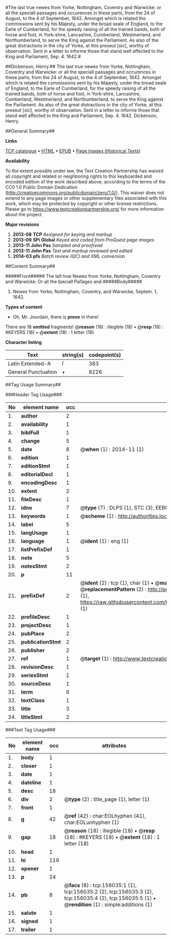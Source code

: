 #The last true newes from Yorke, Nottingham, Coventry and Warwicke: or all the speciall passages and occurences in these parts, from the 24 of August, to the 4 of September, 1642. Amongst which is related the commissions sent by his Majesty, under the broad seale of England, to the Earle of Cumberland, for the speedy raising of all the trained bands, both of horse and foot, in York-shire, Lancashire, Cumberland, Westmerland, and Northumberland, to serve the King against the Parliament. As also of the great distractions in the city of Yorke, at this preseut [sic], worthy of observation. Sent in a letter to informe those that stand well affected to the King and Parliament, Sep. 4. 1642.#

##Dickenson, Henry.##
The last true newes from Yorke, Nottingham, Coventry and Warwicke: or all the speciall passages and occurences in these parts, from the 24 of August, to the 4 of September, 1642. Amongst which is related the commissions sent by his Majesty, under the broad seale of England, to the Earle of Cumberland, for the speedy raising of all the trained bands, both of horse and foot, in York-shire, Lancashire, Cumberland, Westmerland, and Northumberland, to serve the King against the Parliament. As also of the great distractions in the city of Yorke, at this preseut [sic], worthy of observation. Sent in a letter to informe those that stand well affected to the King and Parliament, Sep. 4. 1642.
Dickenson, Henry.

##General Summary##

**Links**

[TCP catalogue](http://www.ota.ox.ac.uk/tcp/)  • 
[HTML](http://tei.it.ox.ac.uk/tcp/Texts-HTML/free/A81/A81450.html)  • 
[EPUB](http://tei.it.ox.ac.uk/tcp/Texts-EPUB/free/A81/A81450.epub) • 
[Page images (Historical Texts)](https://historicaltexts.jisc.ac.uk/eebo-99872927e)

**Availability**

To the extent possible under law, the Text Creation Partnership has waived all copyright and related or neighboring rights to this keyboarded and encoded edition of the work described above, according to the terms of the CC0 1.0 Public Domain Dedication (http://creativecommons.org/publicdomain/zero/1.0/). This waiver does not extend to any page images or other supplementary files associated with this work, which may be protected by copyright or other license restrictions. Please go to https://www.textcreationpartnership.org/ for more information about the project.

**Major revisions**

1. __2013-08__ __TCP__ *Assigned for keying and markup*
1. __2013-09__ __SPi Global__ *Keyed and coded from ProQuest page images*
1. __2013-11__ __John Pas__ *Sampled and proofread*
1. __2013-11__ __John Pas__ *Text and markup reviewed and edited*
1. __2014-03__ __pfs__ *Batch review (QC) and XML conversion*

##Content Summary##

#####Front#####
The laſt true Newes from Yorke, Nottingham, Coventry and Warwicke: Or all the ſpeciall Paſſages and 
#####Body#####

1. Newes from Yorke, Nottingham, Coventry, and Warwicke, Septem. 1, 1642.

**Types of content**

  * Oh, Mr. Jourdain, there is **prose** in there!

There are 18 **omitted** fragments! 
 @__reason__ (18) : illegible (18)  •  @__resp__ (18) : #KEYERS (18)  •  @__extent__ (18) : 1 letter (18)

**Character listing**


|Text|string(s)|codepoint(s)|
|---|---|---|
|Latin Extended-A|ſ|383|
|General Punctuation|•|8226|

##Tag Usage Summary##

###Header Tag Usage###

|No|element name|occ|attributes|
|---|---|---|---|
|1.|__author__|2||
|2.|__availability__|1||
|3.|__biblFull__|1||
|4.|__change__|5||
|5.|__date__|8| @__when__ (1) : 2014-11 (1)|
|6.|__edition__|1||
|7.|__editionStmt__|1||
|8.|__editorialDecl__|1||
|9.|__encodingDesc__|1||
|10.|__extent__|2||
|11.|__fileDesc__|1||
|12.|__idno__|7| @__type__ (7) : DLPS (1), STC (3), EEBO-CITATION (1), PROQUEST (1), VID (1)|
|13.|__keywords__|1| @__scheme__ (1) : http://authorities.loc.gov/ (1)|
|14.|__label__|5||
|15.|__langUsage__|1||
|16.|__language__|1| @__ident__ (1) : eng (1)|
|17.|__listPrefixDef__|1||
|18.|__note__|5||
|19.|__notesStmt__|2||
|20.|__p__|11||
|21.|__prefixDef__|2| @__ident__ (2) : tcp (1), char (1)  •  @__matchPattern__ (2) : ([0-9\-]+):([0-9IVX]+) (1), (.+) (1)  •  @__replacementPattern__ (2) : http://eebo.chadwyck.com/downloadtiff?vid=$1&page=$2 (1), https://raw.githubusercontent.com/textcreationpartnership/Texts/master/tcpchars.xml#$1 (1)|
|22.|__profileDesc__|1||
|23.|__projectDesc__|1||
|24.|__pubPlace__|2||
|25.|__publicationStmt__|2||
|26.|__publisher__|2||
|27.|__ref__|1| @__target__ (1) : http://www.textcreationpartnership.org/docs/. (1)|
|28.|__revisionDesc__|1||
|29.|__seriesStmt__|1||
|30.|__sourceDesc__|1||
|31.|__term__|6||
|32.|__textClass__|1||
|33.|__title__|3||
|34.|__titleStmt__|2||


###Text Tag Usage###

|No|element name|occ|attributes|
|---|---|---|---|
|1.|__body__|1||
|2.|__closer__|1||
|3.|__date__|1||
|4.|__dateline__|1||
|5.|__desc__|18||
|6.|__div__|2| @__type__ (2) : title_page (1), letter (1)|
|7.|__front__|1||
|8.|__g__|42| @__ref__ (42) : char:EOLhyphen (41), char:EOLunhyphen (1)|
|9.|__gap__|18| @__reason__ (18) : illegible (18)  •  @__resp__ (18) : #KEYERS (18)  •  @__extent__ (18) : 1 letter (18)|
|10.|__head__|1||
|11.|__hi__|119||
|12.|__opener__|1||
|13.|__p__|24||
|14.|__pb__|8| @__facs__ (8) : tcp:156035:1 (1), tcp:156035:2 (2), tcp:156035:3 (2), tcp:156035:4 (2), tcp:156035:5 (1)  •  @__rendition__ (1) : simple:additions (1)|
|15.|__salute__|1||
|16.|__signed__|1||
|17.|__trailer__|1||
